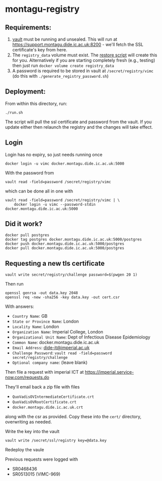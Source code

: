 # montagu-registry

## Requirements:

1. [vault](https://github.com/vimc/montagu-vault) must be running and unsealed.  This will run at https://support.montagu.dide.ic.ac.uk:8200 - we'll fetch the SSL certificate's key from here.
2. The `registry_data` volume must exist.  The [restore script](https://github.com/vimc/montagu-backup) will create this for you.  Alternatively if you are starting completely fresh (e.g., testing) then just run `docker volume create registry_data`
3. A password is required to be stored in vault at `/secret/registry/vimc` (do this with `./generate_registry_password.sh`)

## Deployment:

From within this directory, run:

```
./run.sh
```

The script will pull the ssl certificate and password from the vault.  If you update either then relaunch the registry and the changes will take effect.

## Login

Login has no expiry, so just needs running once

```
docker login -u vimc docker.montagu.dide.ic.ac.uk:5000
```

With the password from

```
vault read -field=password /secret/registry/vimc
```

which can be done all in one with

```
vault read -field=password /secret/registry/vimc | \
    docker login -u vimc --password-stdin docker.montagu.dide.ic.ac.uk:5000
```

## Did it work?

```
docker pull postgres
docker tag postgres docker.montagu.dide.ic.ac.uk:5000/postgres
docker push docker.montagu.dide.ic.ac.uk:5000/postgres
docker pull docker.montagu.dide.ic.ac.uk:5000/postgres
```

## Requesting a new tls certificate

```
vault write secret/registry/challenge password=$(pwgen 20 1)
```

Then run

```
openssl genrsa -out data.key 2048
openssl req -new -sha256 -key data.key -out cert.csr
```

With answers:

* `Country Name`: GB
* `State or Province Name`: London
* `Locality Name`: London
* `Organization Name`: Imperial College, London
* `Organizational Unit Name`: Dept of Infectious Disease Epidemiology
* `Common Name`: docker.montagu.dide.ic.ac.uk
* `Email Address`: dide-it@imperial.ac.uk
* `Challenge Password`: `vault read -field=password secret/registry/challenge`
* `Optional company name`: (leave blank)

Then file a request with imperial ICT at https://imperial.service-now.com/requests.do

They'll email back a zip file with files

* `QuoVadisOVIntermediateCertificate.crt`
* `QuoVadisOVRootCertificate.crt`
* `docker.montagu.dide.ic.ac.uk.crt`

along with the csr as provided.  Copy these into the `cert/` directory, overwriting as needed.

Write the key into the vault

```
vault write /secret/ssl/registry key=@data.key
```

Redeploy the vaule

Previous requests were logged with

* SR0468436
* SR0513015 (VIMC-969)
